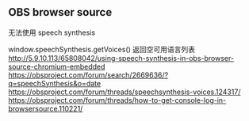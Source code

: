 #

## OBS browser source

无法使用 speech synthesis

window.speechSynthesis.getVoices() 返回空可用语言列表
http://5.9.10.113/65808042/using-speech-synthesis-in-obs-browser-source-chromium-embedded
https://obsproject.com/forum/search/2669636/?q=speechSynthesis&o=date
https://obsproject.com/forum/threads/speechsynthesis-voices.124317/
https://obsproject.com/forum/threads/how-to-get-console-log-in-browsersource.110221/
